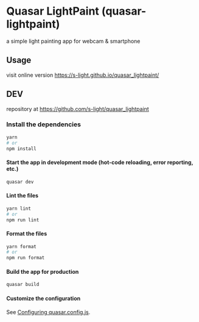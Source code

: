 # Quasar LightPaint (quasar-lightpaint)

a simple light painting app for webcam & smartphone

## Usage

visit online version
https://s-light.github.io/quasar_lightpaint/

## DEV

repository at
https://github.com/s-light/quasar_lightpaint

### Install the dependencies

```bash
yarn
# or
npm install
```

#### Start the app in development mode (hot-code reloading, error reporting, etc.)

```bash
quasar dev
```

#### Lint the files

```bash
yarn lint
# or
npm run lint
```

#### Format the files

```bash
yarn format
# or
npm run format
```

#### Build the app for production

```bash
quasar build
```

#### Customize the configuration

See [Configuring quasar.config.js](https://v2.quasar.dev/quasar-cli-vite/quasar-config-js).
